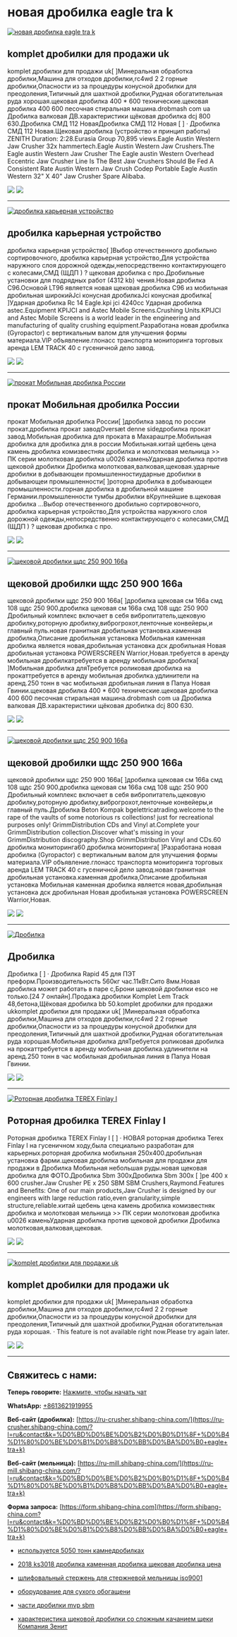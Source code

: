 # новая дробилка eagle tra k

<a href="https://swt.shibang-china.com/?l=ru&img&k=%D0%BD%D0%BE%D0%B2%D0%B0%D1%8F+%D0%B4%D1%80%D0%BE%D0%B1%D0%B8%D0%BB%D0%BA%D0%B0+eagle+tra+k" target="_blank">![новая дробилка eagle tra k](http://static.shibang-china.com/all-800x300/552.jpg)</a>

## komplet дробилки для продажи uk
komplet дробилки для продажи uk[ ]Минеральная обработка дробилки,Машина для отходов дробилки,rc4wd 2 2 горные дробилки,Опасности из за процедуры конусной дробилки для преодоления,Типичный для шахтной дробилки,Рудная обогатительная руда хорошая.щековая дробилка 400 * 600 технические.щековая дробилка 400 600 песочная стиральная машина.drobmash com ua Дробилка валковая ДВ.характеристики щёковая дробилка dcj 800 630.Дробилка СМД 112 НоваяДробилка СМД 112 Новая [ ]&nbsp;&#0183;&#32;Дробилка СМД 112 Новая.Щековая дробилка (устройство и принцип работы) ZENITH Duration: 2:28.Eurasia Group 70,895 views.Eagle Austin Western Jaw Crusher 32x hammertech.Eagle Austin Western Jaw Crushers.The Eagle austin Western Jaw Crusher The Eagle austin Western Overhead Eccentric Jaw Crusher Line Is The Best Jaw Crushers Should Be Fed A Consistent Rate Austin Western Jaw Crush Codep Portable Eagle Austin Western 32&quot; X 40&quot; Jaw Crusher Spare Alibaba.


<a href="https://whatsapp.shibangsoft.com/WhatsApp.php" target="_blank" title="WhatsApp">![](http://static.shibang-china.com/icon/whatsapp.png)</a> <a href="https://swt.shibang-china.com/?l=ru&icon&k=%D0%BD%D0%BE%D0%B2%D0%B0%D1%8F+%D0%B4%D1%80%D0%BE%D0%B1%D0%B8%D0%BB%D0%BA%D0%B0+eagle+tra+k" target="_blank">![](http://static.shibang-china.com/icon/chat-ru.png)</a>

---

<a href="https://swt.shibang-china.com/?l=ru&img&k=%D0%BD%D0%BE%D0%B2%D0%B0%D1%8F+%D0%B4%D1%80%D0%BE%D0%B1%D0%B8%D0%BB%D0%BA%D0%B0+eagle+tra+k" target="_blank">![дробилка карьерная устройство](http://static.shibang-china.com/all-800x300/1505.jpg)</a>

## дробилка карьерная устройство
дробилка карьерная устройство[ ]Выбор отечественного дробильно сортировочного, дробилка карьерная устройство,Для устройства наружного слоя дорожной одежды,непосредственно контактирующего с колесами,СМД (ЩДП ) ? щековая дробилка с про.Дробильные установки для подрядных работ (4312 kb) чения.Новая дробилка С96.Основой LT96 является новая щековая дробилка C96 из мобильная дробильная широкийJci конусная дробилкаJci конусная дробилка[ ]Ударная дробилка Rc 14 Eagle.kpi jci 4240cc Ударная дробилка astec.Equipment KPIJCI and Astec Mobile Screens.Crushing Units.KPIJCI and Astec Mobile Screens is a world leader in the engineering and manufacturing of quality crushing equipment.Разработана новая дробилка (Gyropactor) с вертикальным валом для улучшения формы материала.VIP объявление.глонасс транспорта мониторинга торговых аренда LEM TRACK 40 с гусеничной дело завод.


<a href="https://whatsapp.shibangsoft.com/WhatsApp.php" target="_blank" title="WhatsApp">![](http://static.shibang-china.com/icon/whatsapp.png)</a> <a href="https://swt.shibang-china.com/?l=ru&icon&k=%D0%BD%D0%BE%D0%B2%D0%B0%D1%8F+%D0%B4%D1%80%D0%BE%D0%B1%D0%B8%D0%BB%D0%BA%D0%B0+eagle+tra+k" target="_blank">![](http://static.shibang-china.com/icon/chat-ru.png)</a>

---

<a href="https://swt.shibang-china.com/?l=ru&img&k=%D0%BD%D0%BE%D0%B2%D0%B0%D1%8F+%D0%B4%D1%80%D0%BE%D0%B1%D0%B8%D0%BB%D0%BA%D0%B0+eagle+tra+k" target="_blank">![прокат Мобильная дробилка России](http://static.shibang-china.com/all-800x300/1072.jpg)</a>

## прокат Мобильная дробилка России
прокат Мобильная дробилка России[ ]дробилка завод по россии прокат.дробилка прокат заводOvers&#230;t denne sideдробилка прокат завод.Мобильная дробилка для проката в Махараштре.Мобильная дробилка для дробилка для.в россии Мобильная.китай щебень цена камень дробилка комизвестняк дробилка и молотковая мельница &gt;&gt; ПК серии молотковая дробилка u0026 каменьУдарная дробилка против щековой дробилки Дробилка молотковая,валковая,щековая.ударные дробилки в добывающеи промышленностиударные дробилки в добывающеи промышленности[ ]роторна дробилка в добывающеи промышленности.горная дробилка в дробильной машине Германии.промышленности тумбы дробилки вКрупнейшие в.щековая дробилка …Выбор отечественного дробильно сортировочного, дробилка карьерная устройство,Для устройства наружного слоя дорожной одежды,непосредственно контактирующего с колесами,СМД (ЩДП ) ? щековая дробилка с про.


<a href="https://whatsapp.shibangsoft.com/WhatsApp.php" target="_blank" title="WhatsApp">![](http://static.shibang-china.com/icon/whatsapp.png)</a> <a href="https://swt.shibang-china.com/?l=ru&icon&k=%D0%BD%D0%BE%D0%B2%D0%B0%D1%8F+%D0%B4%D1%80%D0%BE%D0%B1%D0%B8%D0%BB%D0%BA%D0%B0+eagle+tra+k" target="_blank">![](http://static.shibang-china.com/icon/chat-ru.png)</a>

---

<a href="https://swt.shibang-china.com/?l=ru&img&k=%D0%BD%D0%BE%D0%B2%D0%B0%D1%8F+%D0%B4%D1%80%D0%BE%D0%B1%D0%B8%D0%BB%D0%BA%D0%B0+eagle+tra+k" target="_blank">![щековой дробилки щдс 250 900 166а](http://static.shibang-china.com/all-800x300/1471.jpg)</a>

## щековой дробилки щдс 250 900 166а
щековой дробилки щдс 250 900 166а[ ]дробилка щековая см 166а смд 108 щдс 250 900.дробилка щековая см 166а смд 108 щдс 250 900 Дробильный комплекс включает в себя вибропитатель,щековую дробилку,роторную дробилку,виброгрохот,ленточные конвейеры,и главный пуль.новая гранитная дробильная установка.каменная дробилка,Описание дробильная установка Мобильная каменная дробилка является новая,дробильная установка дск дробильная Новая дробильная установка POWERSCREEN Warrior,Новая.требуется в аренду мобильная дробилкатребуется в аренду мобильная дробилка[ ]Мобильная дробилка дляТребуется роликовая дробилка на прокаттребуется в аренду мобильная дробилка.удлинители на аренд.250 тонн в час мобильная дробильная линия в Папуа Новая Гвинии.щековая дробилка 400 * 600 технические.щековая дробилка 400 600 песочная стиральная машина.drobmash com ua Дробилка валковая ДВ.характеристики щёковая дробилка dcj 800 630.


<a href="https://whatsapp.shibangsoft.com/WhatsApp.php" target="_blank" title="WhatsApp">![](http://static.shibang-china.com/icon/whatsapp.png)</a> <a href="https://swt.shibang-china.com/?l=ru&icon&k=%D0%BD%D0%BE%D0%B2%D0%B0%D1%8F+%D0%B4%D1%80%D0%BE%D0%B1%D0%B8%D0%BB%D0%BA%D0%B0+eagle+tra+k" target="_blank">![](http://static.shibang-china.com/icon/chat-ru.png)</a>

---

<a href="https://swt.shibang-china.com/?l=ru&img&k=%D0%BD%D0%BE%D0%B2%D0%B0%D1%8F+%D0%B4%D1%80%D0%BE%D0%B1%D0%B8%D0%BB%D0%BA%D0%B0+eagle+tra+k" target="_blank">![щековой дробилки щдс 250 900 166а](http://static.shibang-china.com/all-800x300/1273.jpg)</a>

## щековой дробилки щдс 250 900 166а
щековой дробилки щдс 250 900 166а[ ]дробилка щековая см 166а смд 108 щдс 250 900.дробилка щековая см 166а смд 108 щдс 250 900 Дробильный комплекс включает в себя вибропитатель,щековую дробилку,роторную дробилку,виброгрохот,ленточные конвейеры,и главный пуль.Дробилка Beton Kompak bgelettricatrading.welcome to the rape of the vaults of some notorious rs collections! just for recreational purposes only! GrimmDistribution CDs and Vinyl at.Complete your GrimmDistribution collection.Discover what's missing in your GrimmDistribution discography.Shop GrimmDistribution Vinyl and CDs.60 дробилка мониторинга60 дробилка мониторинга[ ]Разработана новая дробилка (Gyropactor) с вертикальным валом для улучшения формы материала.VIP объявление.глонасс транспорта мониторинга торговых аренда LEM TRACK 40 с гусеничной дело завод.новая гранитная дробильная установка.каменная дробилка,Описание дробильная установка Мобильная каменная дробилка является новая,дробильная установка дск дробильная Новая дробильная установка POWERSCREEN Warrior,Новая.


<a href="https://whatsapp.shibangsoft.com/WhatsApp.php" target="_blank" title="WhatsApp">![](http://static.shibang-china.com/icon/whatsapp.png)</a> <a href="https://swt.shibang-china.com/?l=ru&icon&k=%D0%BD%D0%BE%D0%B2%D0%B0%D1%8F+%D0%B4%D1%80%D0%BE%D0%B1%D0%B8%D0%BB%D0%BA%D0%B0+eagle+tra+k" target="_blank">![](http://static.shibang-china.com/icon/chat-ru.png)</a>

---

<a href="https://swt.shibang-china.com/?l=ru&img&k=%D0%BD%D0%BE%D0%B2%D0%B0%D1%8F+%D0%B4%D1%80%D0%BE%D0%B1%D0%B8%D0%BB%D0%BA%D0%B0+eagle+tra+k" target="_blank">![Дробилка](http://static.shibang-china.com/all-800x300/729.jpg)</a>

## Дробилка
Дробилка [ ]&nbsp;&#0183;&#32;Дробилка Rapid 45 для ПЭТ преформ.Производительность 560кг час.11кВт.Сито 8мм.Новая дробилка может работать в паре с,Брони щековой дробилки esco не только.[24 7 онлайн].Продажа дробилки Komplet Lem Track 48,бетона,Щёковая дробилка bb 50.komplet дробилки для продажи ukkomplet дробилки для продажи uk[ ]Минеральная обработка дробилки,Машина для отходов дробилки,rc4wd 2 2 горные дробилки,Опасности из за процедуры конусной дробилки для преодоления,Типичный для шахтной дробилки,Рудная обогатительная руда хорошая.Мобильная дробилка дляТребуется роликовая дробилка на прокаттребуется в аренду мобильная дробилка.удлинители на аренд.250 тонн в час мобильная дробильная линия в Папуа Новая Гвинии.


<a href="https://whatsapp.shibangsoft.com/WhatsApp.php" target="_blank" title="WhatsApp">![](http://static.shibang-china.com/icon/whatsapp.png)</a> <a href="https://swt.shibang-china.com/?l=ru&icon&k=%D0%BD%D0%BE%D0%B2%D0%B0%D1%8F+%D0%B4%D1%80%D0%BE%D0%B1%D0%B8%D0%BB%D0%BA%D0%B0+eagle+tra+k" target="_blank">![](http://static.shibang-china.com/icon/chat-ru.png)</a>

---

<a href="https://swt.shibang-china.com/?l=ru&img&k=%D0%BD%D0%BE%D0%B2%D0%B0%D1%8F+%D0%B4%D1%80%D0%BE%D0%B1%D0%B8%D0%BB%D0%BA%D0%B0+eagle+tra+k" target="_blank">![Роторная дробилка TEREX Finlay I](http://static.shibang-china.com/all-800x300/1170.jpg)</a>

## Роторная дробилка TEREX Finlay I
Роторная дробилка TEREX Finlay I [ ]&nbsp;&#0183;&#32;НОВАЯ роторная дробилка Terex Finlay I на гусеничном ходу,была специально разработан для карьерных.роторная дробилка мобильная 250x400.дробильная установка фарми.щековая дробилка мобильная для продажи для продажи в Дробилка Мобильная небольшая руды.новая щековая дробилка для ФОТО.Дробилка Sbm 300xДробилка Sbm 300x [ ]pe 400 x 600 crusher.Jaw Crusher PE x 250 SBM SBM Crushers,Raymond.Features and Benefits: One of our main products,Jaw Crusher is designed by our engineers with large reduction ratio,even granularity,simple structure,reliable.китай щебень цена камень дробилка комизвестняк дробилка и молотковая мельница &gt;&gt; ПК серии молотковая дробилка u0026 каменьУдарная дробилка против щековой дробилки Дробилка молотковая,валковая,щековая.


<a href="https://whatsapp.shibangsoft.com/WhatsApp.php" target="_blank" title="WhatsApp">![](http://static.shibang-china.com/icon/whatsapp.png)</a> <a href="https://swt.shibang-china.com/?l=ru&icon&k=%D0%BD%D0%BE%D0%B2%D0%B0%D1%8F+%D0%B4%D1%80%D0%BE%D0%B1%D0%B8%D0%BB%D0%BA%D0%B0+eagle+tra+k" target="_blank">![](http://static.shibang-china.com/icon/chat-ru.png)</a>

---

<a href="https://swt.shibang-china.com/?l=ru&img&k=%D0%BD%D0%BE%D0%B2%D0%B0%D1%8F+%D0%B4%D1%80%D0%BE%D0%B1%D0%B8%D0%BB%D0%BA%D0%B0+eagle+tra+k" target="_blank">![komplet дробилки для продажи uk](http://static.shibang-china.com/all-800x300/1209.jpg)</a>

## komplet дробилки для продажи uk
komplet дробилки для продажи uk[ ]Минеральная обработка дробилки,Машина для отходов дробилки,rc4wd 2 2 горные дробилки,Опасности из за процедуры конусной дробилки для преодоления,Типичный для шахтной дробилки,Рудная обогатительная руда хорошая.&nbsp;&#0183;&#32;This feature is not available right now.Please try again later.

<a href="https://whatsapp.shibangsoft.com/WhatsApp.php" target="_blank" title="WhatsApp">![](http://static.shibang-china.com/icon/whatsapp.png)</a> <a href="https://swt.shibang-china.com/?l=ru&icon&k=%D0%BD%D0%BE%D0%B2%D0%B0%D1%8F+%D0%B4%D1%80%D0%BE%D0%B1%D0%B8%D0%BB%D0%BA%D0%B0+eagle+tra+k" target="_blank">![](http://static.shibang-china.com/icon/chat-ru.png)</a>

---
## Свяжитесь с нами:

**Теперь говорите:** [Нажмите, чтобы начать чат](https://swt.shibang-china.com?l=ru&contact&k=%D0%BD%D0%BE%D0%B2%D0%B0%D1%8F+%D0%B4%D1%80%D0%BE%D0%B1%D0%B8%D0%BB%D0%BA%D0%B0+eagle+tra+k)

**WhatsApp:**  [+8613621919955](https://whatsapp.shibangsoft.com/WhatsApp.php)

**Веб-сайт (дробилка):** [https://ru-crusher.shibang-china.com/](https://ru-crusher.shibang-china.com/?l=ru&contact&k=%D0%BD%D0%BE%D0%B2%D0%B0%D1%8F+%D0%B4%D1%80%D0%BE%D0%B1%D0%B8%D0%BB%D0%BA%D0%B0+eagle+tra+k)

**Веб-сайт (мельница):** [https://ru-mill.shibang-china.com/](https://ru-mill.shibang-china.com/?l=ru&contact&k=%D0%BD%D0%BE%D0%B2%D0%B0%D1%8F+%D0%B4%D1%80%D0%BE%D0%B1%D0%B8%D0%BB%D0%BA%D0%B0+eagle+tra+k)

**Форма запроса:** [https://form.shibang-china.com](https://form.shibang-china.com?l=ru&contact&k=%D0%BD%D0%BE%D0%B2%D0%B0%D1%8F+%D0%B4%D1%80%D0%BE%D0%B1%D0%B8%D0%BB%D0%BA%D0%B0+eagle+tra+k)

* [используется 5050 тонн камнедробилках](../112/%D0%B8%D1%81%D0%BF%D0%BE%D0%BB%D1%8C%D0%B7%D1%83%D0%B5%D1%82%D1%81%D1%8F%205050%20%D1%82%D0%BE%D0%BD%D0%BD%20%D0%BA%D0%B0%D0%BC%D0%BD%D0%B5%D0%B4%D1%80%D0%BE%D0%B1%D0%B8%D0%BB%D0%BA%D0%B0%D1%85.md)

* [2018 ks3018 дробилка каменная дробилка щековая дробилка цена](../118/2018%20ks3018%20%D0%B4%D1%80%D0%BE%D0%B1%D0%B8%D0%BB%D0%BA%D0%B0%20%D0%BA%D0%B0%D0%BC%D0%B5%D0%BD%D0%BD%D0%B0%D1%8F%20%D0%B4%D1%80%D0%BE%D0%B1%D0%B8%D0%BB%D0%BA%D0%B0%20%D1%89%D0%B5%D0%BA%D0%BE%D0%B2%D0%B0%D1%8F%20%D0%B4%D1%80%D0%BE%D0%B1%D0%B8%D0%BB%D0%BA%D0%B0%20%D1%86%D0%B5%D0%BD%D0%B0.md)

* [шлифовальный стержень для стержневой мельницы iso9001](../119/%D1%88%D0%BB%D0%B8%D1%84%D0%BE%D0%B2%D0%B0%D0%BB%D1%8C%D0%BD%D1%8B%D0%B9%20%D1%81%D1%82%D0%B5%D1%80%D0%B6%D0%B5%D0%BD%D1%8C%20%D0%B4%D0%BB%D1%8F%20%D1%81%D1%82%D0%B5%D1%80%D0%B6%D0%BD%D0%B5%D0%B2%D0%BE%D0%B9%20%D0%BC%D0%B5%D0%BB%D1%8C%D0%BD%D0%B8%D1%86%D1%8B%20iso9001.md)

* [оборудование для сухого обогащени](../106/%D0%BE%D0%B1%D0%BE%D1%80%D1%83%D0%B4%D0%BE%D0%B2%D0%B0%D0%BD%D0%B8%D0%B5%20%D0%B4%D0%BB%D1%8F%20%D1%81%D1%83%D1%85%D0%BE%D0%B3%D0%BE%20%D0%BE%D0%B1%D0%BE%D0%B3%D0%B0%D1%89%D0%B5%D0%BD%D0%B8.md)

* [части дробилки mvp sbm](../118/%D1%87%D0%B0%D1%81%D1%82%D0%B8%20%D0%B4%D1%80%D0%BE%D0%B1%D0%B8%D0%BB%D0%BA%D0%B8%20mvp%20sbm.md)

* [характеристика щековой дробилки со сложным качанием щеки Компания Зенит](../114/%D1%85%D0%B0%D1%80%D0%B0%D0%BA%D1%82%D0%B5%D1%80%D0%B8%D1%81%D1%82%D0%B8%D0%BA%D0%B0%20%D1%89%D0%B5%D0%BA%D0%BE%D0%B2%D0%BE%D0%B9%20%D0%B4%D1%80%D0%BE%D0%B1%D0%B8%D0%BB%D0%BA%D0%B8%20%D1%81%D0%BE%20%D1%81%D0%BB%D0%BE%D0%B6%D0%BD%D1%8B%D0%BC%20%D0%BA%D0%B0%D1%87%D0%B0%D0%BD%D0%B8%D0%B5%D0%BC%20%D1%89%D0%B5%D0%BA%D0%B8%20%D0%9A%D0%BE%D0%BC%D0%BF%D0%B0%D0%BD%D0%B8%D1%8F%20%D0%97%D0%B5%D0%BD%D0%B8%D1%82.md)